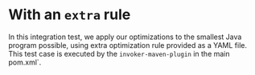 # With an `extra` rule

In this integration test, we apply our optimizations to the
smallest Java program possible, using extra optimization rule
provided as a YAML file. This test case is executed by the
`invoker-maven-plugin` in the main pom.xml`.
